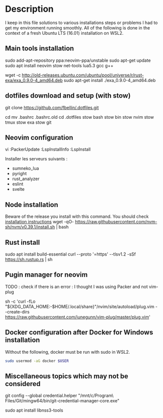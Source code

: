 # Description

I keep in this file solutions to various installations steps or problems I had to get my environment running smoothly. All of the following is done in the context of a fresh Ubuntu LTS (16.01) installation on WSL2.

## Main tools installation
sudo add-apt-repository ppa:neovim-ppa/unstable
sudo apt-get update
sudo apt install neovim stow net-tools lua5.3 gcc g++

wget -c http://old-releases.ubuntu.com/ubuntu/pool/universe/r/rust-exa/exa_0.9.0-4_amd64.deb
sudo apt-get install ./exa_0.9.0-4_amd64.deb

## dotfiles download and setup (with stow)

git clone https://github.com/fbellin/.dotfiles.git

cd
mv .bashrc .bashrc.old
cd .dotfiles
stow bash
stow bin
stow nvim
stow tmux
stow exa
stow git

## Neovim configuration

vi
:PackerUpdate
:LspInstallInfo
:LspInstall

Installer les serveurs suivants :
- sumneko_lua
- pyright
- rust_analyzer
- eslint
- svelte

## Node installation

Beware of the release you install with this command. You should check [installation instructions](https://github.com/nvm-sh/nvm#installing-and-updating)
wget -qO- https://raw.githubusercontent.com/nvm-sh/nvm/v0.39.1/install.sh | bash

## Rust install

sudo apt install build-essential
curl --proto '=https' --tlsv1.2 -sSf https://sh.rustup.rs | sh

## Pugin manager for neovim 

TODO : check if there is an error : I thought I was using Packer and not vim-plug

sh -c 'curl -fLo "${XDG_DATA_HOME:-$HOME/.local/share}"/nvim/site/autoload/plug.vim --create-dirs \
       https://raw.githubusercontent.com/junegunn/vim-plug/master/plug.vim'

## Docker configuration after Docker for Windows installation

Without the following, docker must be run with sudo in WSL2.

```bash
sudo usermod -aG docker $USER
```

## Miscellaneous topics which may not be considered

git config --global credential.helper "/mnt/c/Program\ Files/Git/mingw64/bin/git-credential-manager-core.exe"

sudo apt install libnss3-tools

